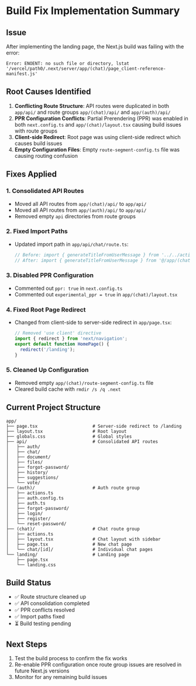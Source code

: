 # Build Fix Implementation Summary

## Issue
After implementing the landing page, the Next.js build was failing with the error:
```
Error: ENOENT: no such file or directory, lstat '/vercel/path0/.next/server/app/(chat)/page_client-reference-manifest.js'
```

## Root Causes Identified
1. **Conflicting Route Structure**: API routes were duplicated in both `app/api/` and route groups `app/(chat)/api/` and `app/(auth)/api/`
2. **PPR Configuration Conflicts**: Partial Prerendering (PPR) was enabled in both `next.config.ts` and `app/(chat)/layout.tsx` causing build issues with route groups
3. **Client-side Redirect**: Root page was using client-side redirect which causes build issues
4. **Empty Configuration Files**: Empty `route-segment-config.ts` file was causing routing confusion

## Fixes Applied

### 1. Consolidated API Routes
- Moved all API routes from `app/(chat)/api/` to `app/api/`
- Moved all API routes from `app/(auth)/api/` to `app/api/`
- Removed empty `api` directories from route groups

### 2. Fixed Import Paths
- Updated import path in `app/api/chat/route.ts`:
  ```ts
  // Before: import { generateTitleFromUserMessage } from '../../actions';
  // After: import { generateTitleFromUserMessage } from '@/app/(chat)/actions';
  ```

### 3. Disabled PPR Configuration
- Commented out `ppr: true` in `next.config.ts`
- Commented out `experimental_ppr = true` in `app/(chat)/layout.tsx`

### 4. Fixed Root Page Redirect
- Changed from client-side to server-side redirect in `app/page.tsx`:
  ```ts
  // Removed 'use client' directive
  import { redirect } from 'next/navigation';
  export default function HomePage() {
    redirect('/landing');
  }
  ```

### 5. Cleaned Up Configuration
- Removed empty `app/(chat)/route-segment-config.ts` file
- Cleared build cache with `rmdir /s /q .next`

## Current Project Structure
```
app/
├── page.tsx                     # Server-side redirect to /landing
├── layout.tsx                   # Root layout
├── globals.css                  # Global styles
├── api/                         # Consolidated API routes
│   ├── auth/
│   ├── chat/
│   ├── document/
│   ├── files/
│   ├── forgot-password/
│   ├── history/
│   ├── suggestions/
│   └── vote/
├── (auth)/                      # Auth route group
│   ├── actions.ts
│   ├── auth.config.ts
│   ├── auth.ts
│   ├── forgot-password/
│   ├── login/
│   ├── register/
│   └── reset-password/
├── (chat)/                      # Chat route group
│   ├── actions.ts
│   ├── layout.tsx               # Chat layout with sidebar
│   ├── page.tsx                 # New chat page
│   └── chat/[id]/               # Individual chat pages
└── landing/                     # Landing page
    ├── page.tsx
    └── landing.css
```

## Build Status
- ✅ Route structure cleaned up
- ✅ API consolidation completed
- ✅ PPR conflicts resolved
- ✅ Import paths fixed
- ⏳ Build testing pending

## Next Steps
1. Test the build process to confirm the fix works
2. Re-enable PPR configuration once route group issues are resolved in future Next.js versions
3. Monitor for any remaining build issues